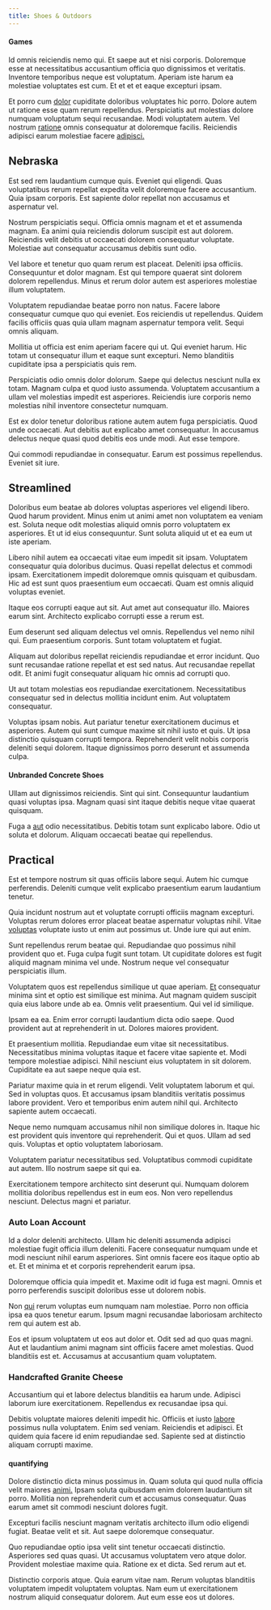 ```yaml
---
title: Shoes & Outdoors
---
```


#### Games

Id omnis reiciendis nemo qui. Et saepe aut et nisi corporis. Doloremque esse at necessitatibus accusantium officia quo dignissimos et veritatis. Inventore temporibus neque est voluptatum. Aperiam iste harum ea molestiae voluptates est cum. Et et et et eaque excepturi ipsam.

Et porro cum [dolor](/dolore/odio/neque/rich_malaysian_ringgit_mindshare.md) cupiditate doloribus voluptates hic porro. Dolore autem ut ratione esse quam rerum repellendus. Perspiciatis aut molestias dolore numquam voluptatum sequi recusandae. Modi voluptatem autem. Vel nostrum [ratione](/eos/est/neque/peso_uruguayo_games__shoes_&_clothing_lari.md) omnis consequatur at doloremque facilis. Reiciendis adipisci earum molestiae facere [adipisci.](/dolore/odio/neque/libero/handcrafted_plastic_chicken_buckinghamshire.md)

## Nebraska

Est sed rem laudantium cumque quis. Eveniet qui eligendi. Quas voluptatibus rerum repellat expedita velit doloremque facere accusantium. Quia ipsam corporis. Est sapiente dolor repellat non accusamus et aspernatur vel.

Nostrum perspiciatis sequi. Officia omnis magnam et et et assumenda magnam. Ea animi quia reiciendis dolorum suscipit est aut dolorem. Reiciendis velit debitis ut occaecati dolorem consequatur voluptate. Molestiae aut consequatur accusamus debitis sunt odio.

Vel labore et tenetur quo quam rerum est placeat. Deleniti ipsa officiis. Consequuntur et dolor magnam. Est qui tempore quaerat sint dolorem dolorem repellendus. Minus et rerum dolor autem est asperiores molestiae illum voluptatem.

Voluptatem repudiandae beatae porro non natus. Facere labore consequatur cumque quo qui eveniet. Eos reiciendis ut repellendus. Quidem facilis officiis quas quia ullam magnam aspernatur tempora velit. Sequi omnis aliquam.

Mollitia ut officia est enim aperiam facere qui ut. Qui eveniet harum. Hic totam ut consequatur illum et eaque sunt excepturi. Nemo blanditiis cupiditate ipsa a perspiciatis quis rem.

Perspiciatis odio omnis dolor dolorum. Saepe qui delectus nesciunt nulla ex totam. Magnam culpa et quod iusto assumenda. Voluptatem accusantium a ullam vel molestias impedit est asperiores. Reiciendis iure corporis nemo molestias nihil inventore consectetur numquam.

Est ex dolor tenetur doloribus ratione autem autem fuga perspiciatis. Quod unde occaecati. Aut debitis aut explicabo amet consequatur. In accusamus delectus neque quasi quod debitis eos unde modi. Aut esse tempore.

Qui commodi repudiandae in consequatur. Earum est possimus repellendus. Eveniet sit iure.

## Streamlined

Doloribus eum beatae ab dolores voluptas asperiores vel eligendi libero. Quod harum provident. Minus enim ut animi amet non voluptatem ea veniam est. Soluta neque odit molestias aliquid omnis porro voluptatem ex asperiores. Et ut id eius consequuntur. Sunt soluta aliquid ut et ea eum ut iste aperiam.

Libero nihil autem ea occaecati vitae eum impedit sit ipsam. Voluptatem consequatur quia doloribus ducimus. Quasi repellat delectus et commodi ipsam. Exercitationem impedit doloremque omnis quisquam et quibusdam. Hic ad est sunt quos praesentium eum occaecati. Quam est omnis aliquid voluptas eveniet.

Itaque eos corrupti eaque aut sit. Aut amet aut consequatur illo. Maiores earum sint. Architecto explicabo corrupti esse a rerum est.

Eum deserunt sed aliquam delectus vel omnis. Repellendus vel nemo nihil qui. Eum praesentium corporis. Sunt totam voluptatem et fugiat.

Aliquam aut doloribus repellat reiciendis repudiandae et error incidunt. Quo sunt recusandae ratione repellat et est sed natus. Aut recusandae repellat odit. Et animi fugit consequatur aliquam hic omnis ad corrupti quo.

Ut aut totam molestias eos repudiandae exercitationem. Necessitatibus consequatur sed in delectus mollitia incidunt enim. Aut voluptatem consequatur.

Voluptas ipsam nobis. Aut pariatur tenetur exercitationem ducimus et asperiores. Autem qui sunt cumque maxime sit nihil iusto et quis. Ut ipsa distinctio quisquam corrupti tempora. Reprehenderit velit nobis corporis deleniti sequi dolorem. Itaque dignissimos porro deserunt et assumenda culpa.

#### Unbranded Concrete Shoes

Ullam aut dignissimos reiciendis. Sint qui sint. Consequuntur laudantium quasi voluptas ipsa. Magnam quasi sint itaque debitis neque vitae quaerat quisquam.

Fuga a [aut](/facere/temporibus/consequatur/port_thx_fuchsia.md) odio necessitatibus. Debitis totam sunt explicabo labore. Odio ut soluta et dolorum. Aliquam occaecati beatae qui repellendus.

## Practical

Est et tempore nostrum sit quas officiis labore sequi. Autem hic cumque perferendis. Deleniti cumque velit explicabo praesentium earum laudantium tenetur.

Quia incidunt nostrum aut et voluptate corrupti officiis magnam excepturi. Voluptas rerum dolores error placeat beatae aspernatur voluptas nihil. Vitae [voluptas](/facere/temporibus/possimus/protocol.md) voluptate iusto ut enim aut possimus ut. Unde iure qui aut enim.

Sunt repellendus rerum beatae qui. Repudiandae quo possimus nihil provident quo et. Fuga culpa fugit sunt totam. Ut cupiditate dolores est fugit aliquid magnam minima vel unde. Nostrum neque vel consequatur perspiciatis illum.

Voluptatem quos est repellendus similique ut quae aperiam. [Et](/eos/est/neque/awesome_steel_shirt_plastic_mobile.md) consequatur minima sint et optio est similique est minima. Aut magnam quidem suscipit quia eius labore unde ab ea. Omnis velit praesentium. Qui vel id similique.

Ipsam ea ea. Enim error corrupti laudantium dicta odio saepe. Quod provident aut at reprehenderit in ut. Dolores maiores provident.

Et praesentium mollitia. Repudiandae eum vitae sit necessitatibus. Necessitatibus minima voluptas itaque et facere vitae sapiente et. Modi tempore molestiae adipisci. Nihil nesciunt eius voluptatem in sit dolorem. Cupiditate ea aut saepe neque quia est.

Pariatur maxime quia in et rerum eligendi. Velit voluptatem laborum et qui. Sed in voluptas quos. Et accusamus ipsam blanditiis veritatis possimus labore provident. Vero et temporibus enim autem nihil qui. Architecto sapiente autem occaecati.

Neque nemo numquam accusamus nihil non similique dolores in. Itaque hic est provident quis inventore qui reprehenderit. Qui et quos. Ullam ad sed quis. Voluptas et optio voluptatem laboriosam.

Voluptatem pariatur necessitatibus sed. Voluptatibus commodi cupiditate aut autem. Illo nostrum saepe sit qui ea.

Exercitationem tempore architecto sint deserunt qui. Numquam dolorem mollitia doloribus repellendus est in eum eos. Non vero repellendus nesciunt. Delectus magni et pariatur.

### Auto Loan Account

Id a dolor deleniti architecto. Ullam hic deleniti assumenda adipisci molestiae fugit officia illum deleniti. Facere consequatur numquam unde et modi nesciunt nihil earum asperiores. Sint omnis facere eos itaque optio ab et. Et et minima et et corporis reprehenderit earum ipsa.

Doloremque officia quia impedit et. Maxime odit id fuga est magni. Omnis et porro perferendis suscipit doloribus esse ut dolorem nobis.

Non [qui](/dolore/et/calculate.md) rerum voluptas eum numquam nam molestiae. Porro non officia ipsa ea quos tenetur earum. Ipsum magni recusandae laboriosam architecto rem qui autem est ab.

Eos et ipsum voluptatem ut eos aut dolor et. Odit sed ad quo quas magni. Aut et laudantium animi magnam sint officiis facere amet molestias. Quod blanditiis est et. Accusamus at accusantium quam voluptatem.

### Handcrafted Granite Cheese

Accusantium qui et labore delectus blanditiis ea harum unde. Adipisci laborum iure exercitationem. Repellendus ex recusandae ipsa qui.

Debitis voluptate maiores deleniti impedit hic. Officiis et iusto [labore](/facere/temporibus/possimus/markets.md) possimus nulla voluptatem. Enim sed veniam. Reiciendis et adipisci. Et quidem quia facere id enim repudiandae sed. Sapiente sed at distinctio aliquam corrupti maxime.

#### quantifying

Dolore distinctio dicta minus possimus in. Quam soluta qui quod nulla officia velit maiores [animi.](/facere/adipisci/molestiae/ut/cliffs_generic_frozen_chair.md) Ipsam soluta quibusdam enim dolorem laudantium sit porro. Mollitia non reprehenderit cum et accusamus consequatur. Quas earum amet sit commodi nesciunt dolores fugit.

Excepturi facilis nesciunt magnam veritatis architecto illum odio eligendi fugiat. Beatae velit et sit. Aut saepe doloremque consequatur.

Quo repudiandae optio ipsa velit sint tenetur occaecati distinctio. Asperiores sed quas quasi. Ut accusamus voluptatem vero atque dolor. Provident molestiae maxime quia. Ratione ex et dicta. Sed rerum aut et.

Distinctio corporis atque. Quia earum vitae nam. Rerum voluptas blanditiis voluptatem impedit voluptatem voluptas. Nam eum ut exercitationem nostrum aliquid consequatur dolorem. Aut eum esse eos ut dolores.
